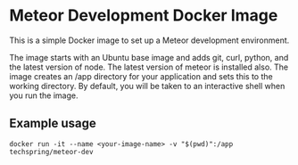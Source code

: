 # Meteor Development Docker Image

This is a simple Docker image to set up a Meteor development environment.

The image starts with an Ubuntu base image and adds git, curl, python, and the latest version of node. The latest version of meteor is installed also. The image creates an /app directory for your application and sets this to the working directory.  By default, you will be taken to an interactive shell when you run the image.

## Example usage

```
docker run -it --name <your-image-name> -v "$(pwd)":/app techspring/meteor-dev
```